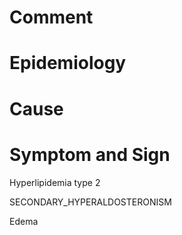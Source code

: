 # Comment

# Epidemiology

# Cause

# Symptom and Sign

Hyperlipidemia type 2

SECONDARY_HYPERALDOSTERONISM

Edema
